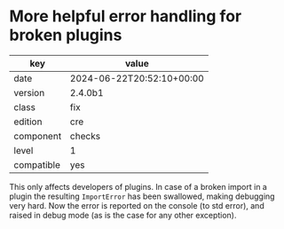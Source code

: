 [//]: # (werk v2)
# More helpful error handling for broken plugins

key        | value
---------- | ---
date       | 2024-06-22T20:52:10+00:00
version    | 2.4.0b1
class      | fix
edition    | cre
component  | checks
level      | 1
compatible | yes

This only affects developers of plugins.
In case of a broken import in a plugin the resulting `ImportError` has been swallowed, making debugging very hard.
Now the error is reported on the console (to std error), and raised in debug mode (as is the case for any other exception).

